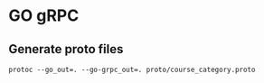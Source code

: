 # GO gRPC

## Generate proto files

``protoc --go_out=. --go-grpc_out=. proto/course_category.proto``